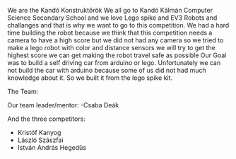 We are the Kandó Konstruktőrök
We all go to Kandó Kálmán Computer Science Secondary School and we love Lego spike and EV3 Robots and challanges and that is why we want to go to this competition.
We had a hard time building the robot because we think that this competition needs a camera to have a high score but we did not had any camera so we tried to make a lego robot with color and distance sensors we will try to get the highest score we can get making the robot travel safe as possible
Our Goal was to build a self driving car from arduino or lego. Unfortunately we can not build the car with arduino because some of us did not had much knowledge about it. So we built it from the lego spike kit.

The Team:

Our team leader/mentor:
-Csaba Deák

And the three competitors:
- Kristóf Kanyog 
- László Szászfai
- István András Hegedűs 
